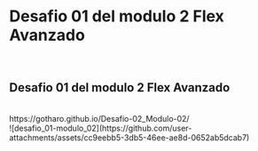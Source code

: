 <h1> <strong>Desafio 01 del modulo 2 Flex Avanzado</strong> </h1>
<br>
<h2>Desafio 01 del modulo 2 Flex Avanzado</h2>
<br>
https://gotharo.github.io/Desafio-02_Modulo-02/
<br>
![desafio_01-modulo_02](https://github.com/user-attachments/assets/cc9eebb5-3db5-46ee-ae8d-0652ab5dcab7)
